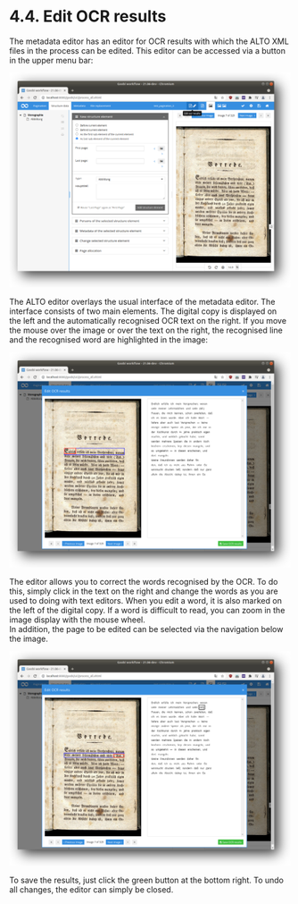 # 4.4. Edit OCR results

The metadata editor has an editor for OCR results with which the ALTO XML files in the process can be edited. This editor can be accessed via a button in the upper menu bar:

![The ALTO editor can be accessed via a button in the upper menu bar](../../.gitbook/assets/alto_editor_button.png)

The ALTO editor overlays the usual interface of the metadata editor. The interface consists of two main elements. The digital copy is displayed on the left and the automatically recognised OCR text on the right. If you move the mouse over the image or over the text on the right, the recognised line and the recognised word are highlighted in the image:

![Recognized lines and words are highlighted when the mouse is moved](../../.gitbook/assets/alto_editor_highlight.png)

The editor allows you to correct the words recognised by the OCR. To do this, simply click in the text on the right and change the words as you are used to doing with text editors. When you edit a word, it is also marked on the left of the digital copy. If a word is difficult to read, you can zoom in the image display with the mouse wheel.  
In addition, the page to be edited can be selected via the navigation below the image.

![Editing works like in a normal text editor](../../.gitbook/assets/alto_editor_edit.png)

To save the results, just click the green button at the bottom right. To undo all changes, the editor can simply be closed.

